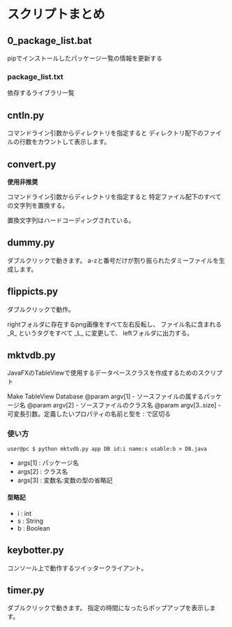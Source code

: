 # スクリプトまとめ

## 0_package_list.bat

pipでインストールしたパッケージ一覧の情報を更新する

### package_list.txt

依存するライブラリ一覧

## cntln.py

コマンドライン引数からディレクトリを指定すると
ディレクトリ配下のファイルの行数をカウントして表示します。

## convert.py

**使用非推奨**

コマンドライン引数からディレクトリを指定すると
特定ファイル配下のすべての文字列を置換する。

置換文字列はハードコーディングされている。

## dummy.py

ダブルクリックで動きます。
a-zと番号だけが割り振られたダミーファイルを生成します。

## flippicts.py

ダブルクリックで動作。

rightフォルダに存在するpng画像をすべて左右反転し、
ファイル名に含まれる \_R\_ というタグをすべて \_L\_ に変更して、
leftフォルダに出力する。

## mktvdb.py

JavaFXのTableViewで使用するデータベースクラスを作成するためのスクリプト

Make TableView Database
@param argv[1]       - ソースファイルの属するパッケージ名
@param argv[2]       - ソースファイルのクラス名
@param argv[3..size] - 可変長引数。定義したいプロパティの名前と型を : で区切る

### 使い方

```
user@pc $ python mktvdb.py app DB id:i name:s usable:b > DB.java
```

- args[1] : パッケージ名
- args[2] : クラス名
- args[3] : 変数名:変数の型の省略記

#### 型略記

- i : int
- s : String
- b : Boolean

## keybotter.py

コンソール上で動作するツイッタークライアント。

## timer.py

ダブルクリックで動きます。
指定の時間になったらポップアップを表示します。


